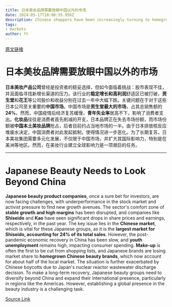 ```yaml
---
title: 日本美妆品牌需要放眼中国以外的市场
date: 2024-05-17T10:00:55.956Z
description: Chinese shoppers have been increasingly turning to homegrown beauty brands, with sales growing rapidly
tags: 
- markets
author: ft
---
```


[原文链接](https://ft.com/content/99241cec-e1ed-45b0-b05a-2534a56898aa)

# 日本美妆品牌需要放眼中国以外的市场

**日本美妆产品公司**曾经是投资者的稳妥选择，但如今面临着挑战：股市表现不佳，并且面临寻找新增长渠道的压力。该行业的**稳定增长和高利润**舒适区已被打破，**资生堂**和**花王**等公司股价和收益分别在过去一年中大幅下跌。关键问题在于对于这些日本公司至关重要的**中国市场**。中国市场是**资生堂最大的市场**，占其总销售额的**24%**。然而，中国疫情后经济复苏缓慢，**青年失业率**居高不下，影响了消费者支出。**化妆品**往往是消费者首先削减的开支，日本品牌正在失去市场份额，而市场份额被**中国本土美妆品牌**抢占，后者目前约占当地市场的一半。由于日本排放核反应堆废水决定，中国消费者对此发起抵制，使得情况进一步恶化。为了长期复苏，日本美妆集团需要多元化发展，不仅限于中国市场，并扩大其国际影响力，特别是在美洲等地区。然而，在美妆行业建立全球影响力是一项艰巨的任务。

---

# Japanese Beauty Needs to Look Beyond China 

**Japanese beauty product companies**, once a sure bet for investors, are now facing challenges, with underperformance in the stock market and activist pressure to find new growth avenues. The sector's comfort zone of **stable growth and high margins** has been disrupted, and companies like **Shiseido** and **Kao** have seen significant drops in share prices and earnings, respectively, in the past year. The key issue lies in the **Chinese market**, which is vital for these Japanese groups, as it is the **largest market for Shiseido, accounting for 24% of its total sales**. However, the post-pandemic economic recovery in China has been slow, and **youth unemployment** remains high, impacting consumer spending. **Make-up** is often the first to be cut from shopping lists, and Japanese brands are losing market share to **homegrown Chinese beauty brands**, which now account for about half of the local market. The situation is further exacerbated by Chinese boycotts due to Japan's nuclear reactor wastewater discharge decision. To make a long-term recovery, Japanese beauty groups need to diversify beyond China and expand their international presence, particularly in regions like the Americas. However, establishing a global presence in the beauty industry is a challenging task.

[Source Link](https://ft.com/content/99241cec-e1ed-45b0-b05a-2534a56898aa)

